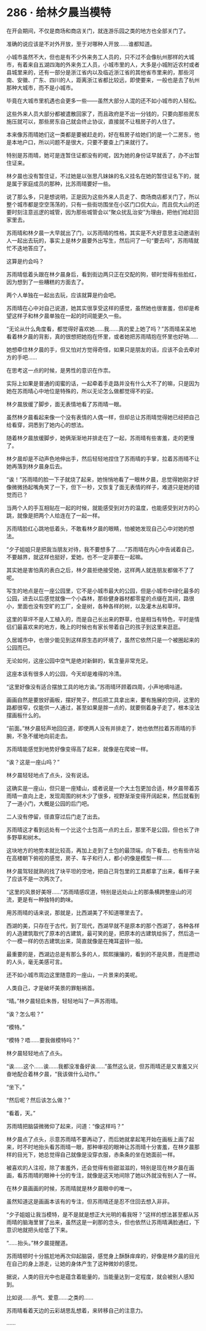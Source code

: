 <link rel="stylesheet" href="../styles/text.css"/>
<h1>286 · 给林夕晨当模特</h1>

在开会期间，不仅是商场和商店关门，就连游乐园之类的地方也全部关门了。

准确的说应该是不对外开放，至于对哪种人开放……谁都知道。

小城市虽然不大，但也是有不少外来务工人员的，只不过不会像杭州那样的大城市，有着来自五湖四海的外来务工人员，小城市里的人，大多是小城附近农村或者县城里来的，还有一部分是浙江省内以及临近浙江省的其他省市里来的，那些河南、安徽、广东、四川的人，距离浙江省都比较远，即使要来，一般也是去了杭州那种大城市，而不是小城市。

毕竟在大城市里机遇也会更多一些——虽然大部分人混的还不如小城市的人轻松。

这些外来人员大部分都被遣散回家了，而且政府是不出一分钱的，只要向那些房东施压就可以，那些房东自己就会终止协议，直接就不让租房子的人住了。

本来像苏雨晴她们这一类都是要被赶走的，好在租房子给她们的是一个二房东，他是本地户口，所以问题不是很大，只要不要查上门来就行了。

特别是苏雨晴，她可是连暂住证都没有的呢，因为她的身份证早就丢了，办不出暂住证来。

林夕晨也没有暂住证，不过她是以张思凡妹妹的名义挂名在她的暂住证名下的，就是属于家庭成员的那种，比苏雨晴要好一些。

说了那么多，只是想说明，正是因为这些外来人员走了、商场商店都关门了，所以整个城市都是空空荡荡的，只有一些街坊围坐在小区门口侃大山，而且侃大山的还要时刻注意巡逻的城管，因为那些城管会以“聚众扰乱治安”为理由，把他们给赶回家里去。

苏雨晴和林夕晨一大早就出了门，以苏雨晴的性格，其实是不大好意思主动邀请别人一起出去玩的，事实上是林夕晨要外出写生，然后问了一句“要去吗”，苏雨晴就忙不迭地答应了。

这算是约会吗？

苏雨晴低着头跟在林夕晨身后，看到街边两只正在交配的狗，顿时觉得有些脸红，因为想到了一些糟糕的方面去了。

两个人单独在一起出去玩，应该就算是约会吧。

苏雨晴在心中对自己说道，她其实很享受这样的感觉，虽然她也很害羞，但却是希望这样子和林夕晨单独在一起的时间能更久一些。

“无论从什么角度看，都觉得好喜欢她……我……真的爱上她了吗？”苏雨晴呆呆地看着林夕晨的背影，真的很想把她抱在怀里，或者她把苏雨晴抱在怀里也好呐……

她想牵住林夕晨的手，但又怕对方觉得奇怪，如果只是朋友的话，应该不会去牵对方的手吧……

在思考这一点的时候，是男性的意识在作祟。

实际上如果是普通的闺蜜的话，一起牵着手走路并没有什么大不了的嘛，只是因为她在苏雨晴心中地位是特殊的，所以无论怎么做都觉得不的妥。

林夕晨放缓了脚步，面无表情地看了苏雨晴一眼。

虽然林夕晨看起来像一个没有表情的人偶一样，但却总让苏雨晴觉得她已经把自己给看穿，洞悉到了她内心的想法。

随着林夕晨放缓脚步，她俩渐渐地并排走在了一起，苏雨晴有些害羞，走的更慢了。

林夕晨却是不动声色地伸出手，然后轻轻地捏住了苏雨晴的手掌，拉着苏雨晴不让她再落到林夕晨身后去。

“诶！”苏雨晴的脸一下子就烧了起来，她悄悄地看了一眼林夕晨，总觉得她刚才好像微微扬起嘴角笑了一下，但下一秒，又恢复了面无表情的样子，难道只是她的错觉而已？

当两个人的手互相贴在一起的时候，就能感受到对方的温度，也能感受到对方的心跳，就像是把两个人给连在了一起一样。

苏雨晴脸红心跳地低着头，不敢看林夕晨的眼睛，怕被她发现自己心中对她的想法。

“夕子姐姐只是把我当朋友对待，我不要想多了……”苏雨晴在内心中告诫着自己，不要越界，就这样也挺好，爱她，也不一定非要在一起嘛。

其实她是害怕真的表白之后，林夕晨拒绝接受她，这样两人就连朋友都做不了了呢。

写生的地点是在一座公园里，它不是小城市最大的公园，但是小城市中绿化最多的公园，进去以后感觉就像一个小森林，那些健身器材都零星的点缀在其间，路很小，里面也没有空旷的工厂，全是树，各种各样的树，以及灌木丛和草坪。

这里的草坪不是人工植入的，而是自己长出来的野草，也是相当有特色，平时是情侣们最喜欢来的地方，晚上的时候也有家长带着自己的孩子到这里来逛逛。

久居城市中，也很少能见到这样原生态的环境了，虽然它依然只是一个被圈起来的公园而已。

无论如何，这座公园中空气是绝对新鲜的，氧含量非常充足。

这座本该有很多人的公园，今天却是难得的冷清。

“这里好像没有适合摆放工具的地方诶。”苏雨晴环顾着四周，小声地嘀咕道。

画画自然是要放好画板，摆好凳子，然后把工具拿出来，要有施展的空间，这里的路都很窄，仅能供一人通过，甚至如果是胖一点的，就要侧着身子走了，根本没法摆画板什么的。

“前面。”林夕晨轻声地回应道，即使两人没有并排走了，她也依然拉着苏雨晴的手腕，不急不缓地向前走去。

苏雨晴能感觉到地势好像变得高了起来，就像是在爬坡一样。

“诶？这是一座山吗？”

林夕晨轻轻地点了点头，没有说话。

这确实是一座山，但只是一座矮山，或者说是一个大土包更加合适，林夕晨带着苏雨晴一直向上走，发现周围的树木少了很多，视野渐渐变得开阔起来，然后就看到了一道小门，大概是公园的后门吧。

二人没有停留，径直穿过后门走了出去。

苏雨晴这才看到远处有一个比这个土包高一点的土丘，那里不是公园，但也长了许多野草和树木。

这块地方的地势本就比较高，再加上走到了土包的最顶端，向下看去，也有些许站在高楼朝下俯视的感觉，房子、车子和行人，都小的像是模型一样……

林夕晨驾轻就熟的找了块平坦的空地，把自己背包里的工具都拿了出来，看样子来了应该不是一次两次了。

“这里的风景好美呀……”苏雨晴感叹道，特别是远处山上的那条横跨整座山的河流，更是有一种独特的韵味。

用苏雨晴的话来说，那就是，比西湖美了不知道哪里去了。

西湖的美，只存在于古代，到了现代，西湖早就不是原本的那个西湖了，各种各样的人造建筑取代了原本的古建筑，最可笑的是，把原本的古建筑给拆了，然后造一个一模一样的仿古建筑出来，简直就像是在掩耳盗铃一般。

最重要的是，西湖边总是有那么多的人，熙熙攘攘的，看到的不是风景，而是攒动的人头，毫无美感可言。

还不如小城市周边这里随意的一座山，一片景来的美呢。

人类自己，才是破坏美景的罪魁祸首。

“晴。”林夕晨轻启朱唇，轻轻地叫了一声苏雨晴。

“诶？怎么啦？”

“模特。”

“模特？唔……要我做模特吗？”

林夕晨轻轻地点了点头。

“诶……这个……诶……我都没准备好诶……”虽然这么说，但苏雨晴还是又害羞又兴奋地配合着林夕晨，“我该做什么动作。”

“坐下。”

“然后呢？然后该怎么做？”

“看着，天。”

苏雨晴把脑袋微微仰了起来，问道：“像这样吗？”

林夕晨点了点头，示意苏雨晴不要再动了，而后她就拿起笔开始在画板上画了起来，时不时地抬头看苏雨晴一眼，那种审视的眼神让苏雨晴十分害羞，在林夕晨那样的目光下，她总觉得自己就像是没穿衣服，赤条条的坐在她面前一样。

被喜欢的人注视，除了害羞外，还会觉得有些甜滋滋的，特别是现在林夕晨在画画，看苏雨晴的眼神十分的专注，就像是这天地间除了她以外就没有别人了一样。

在林夕晨画画的时候，苏雨晴就是林夕晨眼中的唯一。

虽然知道这是画画本该有的专注，但苏雨晴还是忍不住回去想入非非。

“夕子姐姐让我当模特，是不是就是想正大光明的看我呀？”这样的想法甚至都从苏雨晴的脑海里冒了出来，虽然这是一刹那的念头，但也依然让苏雨晴满脸通红，下意识地就把头给低了下来。

“……抬头。”林夕晨提醒道。

苏雨晴顿时十分尴尬地再次仰起脑袋，感觉身上酥酥痒痒的，好像是林夕晨的目光在自己的身上游走，让她的身体产生了这种微妙的感觉。

据说，人类的目光中也是蕴含着能量的，当能量达到一定程度，就会被别人感知到。

比如说……杀气、爱意……之类的……

苏雨晴看着天边的云彩胡思乱想着，来转移自己的注意力。

……
